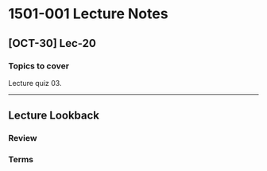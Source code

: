 # 1501-001 Lecture Notes

## [OCT-30] Lec-20

### Topics to cover

Lecture quiz 03.

---

## Lecture Lookback

### Review

### Terms
